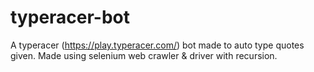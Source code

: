 # typeracer-bot
A typeracer (https://play.typeracer.com/) bot made to auto type quotes given. Made using selenium web crawler &amp; driver with recursion.

